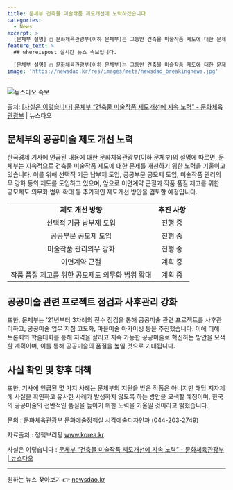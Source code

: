 ```yaml
---
title: 문체부 건축물 미술작품 제도개선에 노력하겠습니다
categories:
  - News
excerpt: >
  [문체부 설명] □ 문화체육관광부(이하 문체부)는 그동안 건축물 미술작품 제도에 대한 문제를 인식하고 이를 …
feature_text: >
  ## whereispost 실시간 뉴스 속보입니다.

  [문체부 설명] □ 문화체육관광부(이하 문체부)는 그동안 건축물 미술작품 제도에 대한 문제를 인식하고 이를 …
image: 'https://newsdao.kr/res/images/meta/newsdao_breakingnews.jpg'
---
```


![뉴스다오 속보](https://newsdao.kr/res/images/meta/newsdao_breakingnews.jpg)

<p>출처: <a href="https://newsdao.kr/3614" rel="dofollow">[사실은 이렇습니다] 문체부 “건축물 미술작품 제도개선에 지속 노력” - 문화체육관광부</a> | 뉴스다오</p>

<h2 data-ke-size="size26">문체부의 공공미술 제도 개선 노력</h2>
<p data-ke-size="size16">한국경제 기사에 언급된 내용에 대한 문화체육관광부(이하 문체부)의 설명에 따르면, 문체부는 지속적으로 건축물 미술작품 제도에 대한 문제를 개선하기 위한 노력을 기울이고 있습니다. 이를 위해 선택적 기금 납부제 도입, 공공부문 공모제 도입, 미술작품 관리의무 강화 등의 제도를 도입하고 있으며, 앞으로 이면계약 근절과 작품 품질 제고를 위한 공모제도 의무화 범위 확대 등 추가적인 제도개선 방안을 검토할 예정입니다.</p>

<table>
  <tr>
    <td style="text-align: center; height: 17px;"><b>제도 개선 방향</b></td>
    <td style="text-align: center; height: 17px;"><b>추진 사항</b></td>
  </tr>
  <tr>
    <td style="text-align: center; height: 17px;">선택적 기금 납부제 도입</td>
    <td style="text-align: center; height: 17px;">진행 중</td>
  </tr>
  <tr>
    <td style="text-align: center; height: 17px;">공공부문 공모제 도입</td>
    <td style="text-align: center; height: 17px;">진행 중</td>
  </tr>
  <tr>
    <td style="text-align: center; height: 17px;">미술작품 관리의무 강화</td>
    <td style="text-align: center; height: 17px;">진행 중</td>
  </tr>
  <tr>
    <td style="text-align: center; height: 17px;">이면계약 근절</td>
    <td style="text-align: center; height: 17px;">계획 중</td>
  </tr>
  <tr>
    <td style="text-align: center; height: 17px;">작품 품질 제고를 위한 공모제도 의무화 범위 확대</td>
    <td style="text-align: center; height: 17px;">계획 중</td>
  </tr>
</table>

<h2 data-ke-size="size26">공공미술 관련 프로젝트 점검과 사후관리 강화</h2>
<p data-ke-size="size16">또한, 문체부는 ’21년부터 3차례의 전수 점검을 통해 공공미술 관련 프로젝트를 사후관리하고, 공공미술 업무 지침 고도화, 마을미술 아카이빙 등을 추진했습니다. 이에 더해 토론회와 학술대회를 통해 지역을 살리고 지속 가능한 공공미술로 혁신하는 방안을 모색할 계획이며, 이를 통해 공공미술의 품질을 높일 것으로 기대됩니다.</p>

<h2 data-ke-size="size26">사실 확인 및 향후 대책</h2>
<p data-ke-size="size16">또한, 기사에 언급된 몇 가지 사례는 문체부의 지원을 받은 작품은 아니지만 해당 지자체에 사실을 확인하고 유사한 사례가 발생하지 않도록 하는 방안을 모색할 예정이며, 한국의 공공미술의 전반적인 품질을 높이기 위한 노력을 기울일 것이라고 밝혔습니다.</p>

<p data-ke-size="size16">문의 : 문화체육관광부 문화예술정책실 시각예술디자인과 (044-203-2749)</p>

<p data-ke-size="size16">자료출처 : 정책브리핑 <a href="https://www.korea.kr/">www.korea.kr</a></p>
<p data-ke-size="size16">사실은 이렇습니다 : <a href="https://newsdao.kr/3614">문체부 “건축물 미술작품 제도개선에 지속 노력” - 문화체육관광부 | 뉴스다오</a></p>
<hr> 

원하는 뉴스 찾아보기 👉 <a href="https://newsdao.kr" rel="dofollow">newsdao.kr</a>


